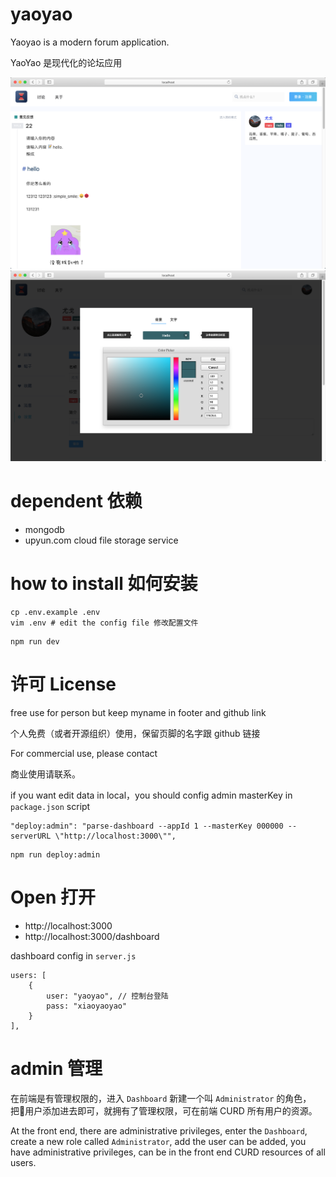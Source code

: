 # yaoyao

Yaoyao is a modern forum application.

YaoYao 是现代化的论坛应用

![](./assets/1.png)
![](./assets/2.png)


# dependent 依赖

* mongodb
* upyun.com cloud file storage service

# how to install 如何安装

```
cp .env.example .env
vim .env # edit the config file 修改配置文件
```

```
npm run dev
```

# 许可 License

free use for person but keep myname in footer and github link

个人免费（或者开源组织）使用，保留页脚的名字跟 github 链接

For commercial use, please contact

商业使用请联系。


if you want edit data in local，you should config admin masterKey in `package.json` script

```
"deploy:admin": "parse-dashboard --appId 1 --masterKey 000000 --serverURL \"http://localhost:3000\"",
```

```
npm run deploy:admin
```


# Open 打开

* http://localhost:3000
* http://localhost:3000/dashboard

dashboard config in `server.js`

```
users: [
    {
        user: "yaoyao", // 控制台登陆
        pass: "xiaoyaoyao"
    }
],
```


# admin 管理

在前端是有管理权限的，进入 `Dashboard` 新建一个叫 `Administrator` 的角色，把用户添加进去即可，就拥有了管理权限，可在前端 CURD 所有用户的资源。


At the front end, there are administrative privileges, enter the `Dashboard`, create a new role called `Administrator`, add the user can be added, you have administrative privileges, can be in the front end CURD resources of all users.